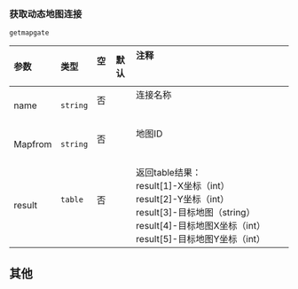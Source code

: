 ### 获取动态地图连接
`getmapgate`

| 参数    | 类型     | 空   | 默认 | 注释                                                                                                                                                                         |
| :------ | :------- | :--- | :--- | :--------------------------------------------------------------------------------------------------------------------------------------------------------------------------- |
| name    | `string` | 否   |      | 连接名称                                                                                                                                                                     |
| Mapfrom | `string` | 否   |      | 地图ID                                                                                                                                                                       |
| result  | `table`  | 否   |      | 返回table结果：<br /> result[1]-X坐标（int）<br /> result[2]-Y坐标（int）<br /> result[3]-目标地图（string）<br /> result[4]-目标地图X坐标（int）<br /> result[5]-目标地图Y坐标（int） |

## 其他

